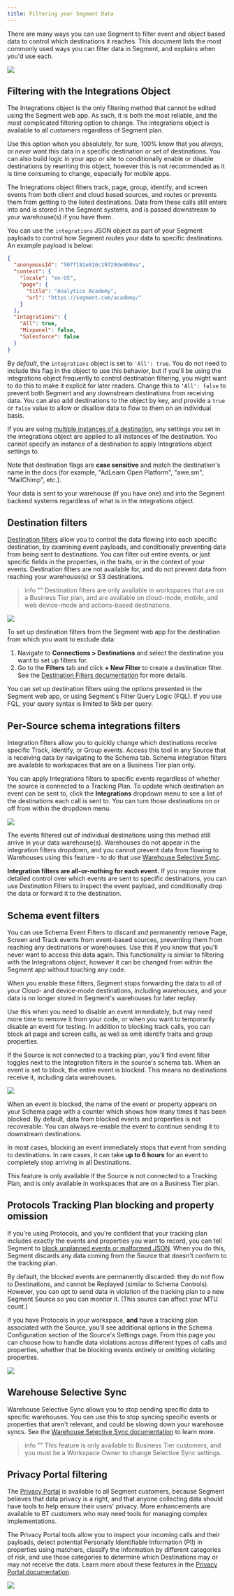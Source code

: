 ```yaml
---
title: Filtering your Segment Data
---
```


There are many ways you can use Segment to filter event and object based data to control which destinations it reaches. This document lists the most commonly used ways you can filter data in Segment, and explains when you'd use each.

![](/docs/images/segment-diagram.png)


## Filtering with the Integrations Object

The Integrations object is the only filtering method that cannot be edited using the Segment web app. As such, it is both the most reliable, and the most complicated filtering option to change. The integrations object is available to all customers regardless of Segment plan.

Use this option when you absolutely, for sure, 100% know that you *always*, or *never* want this data in a specific destination or set of destinations. You can also build logic in your app or site to conditionally enable or disable destinations by rewriting this object, however this is not recommended as it is time consuming to change, especially for mobile apps.

The Integrations object filters track, page, group, identify, and screen events from both client and cloud based sources, and routes or prevents them from getting to the listed destinations. Data from these calls still enters into and is stored in the Segment systems, and is passed downstream to your warehouse(s) if you have them.

You can use the `integrations` JSON object as part of your Segment payloads to control how Segment routes your data to specific destinations. An example payload is below:

```json
{
  "anonymousId": "507f191e810c19729de860ea",
  "context": {
    "locale": "en-US",
    "page": {
      "title": "Analytics Academy",
      "url": "https://segment.com/academy/"
    }
  },
  "integrations": {
    "All": true,
    "Mixpanel": false,
    "Salesforce": false
  }
}
```

By *default*, the `integrations` object is set to `'All': true`. You do not need to include this flag in the object to use this behavior, but if you'll be using the integrations object frequently to control destination filtering, you might want to do this to make it explicit for later readers. Change this to `'All': false` to prevent both Segment and any downstream destinations from receiving data. You can also add destinations to the object by key, and provide a `true` or `false` value to allow or disallow data to flow to them on an individual basis.

If you are using [multiple instances of a destination](/docs/connections/destinations/add-destination/#connecting-one-source-to-multiple-instances-of-a-destination), any settings you set in the integrations object are applied to all instances of the destination. You cannot specify an instance of a destination to apply Integrations object settings to. 

Note that destination flags are **case sensitive** and match the destination's name in the docs (for example, "AdLearn Open Platform", "awe.sm", "MailChimp", etc.).

Your data is sent to your warehouse (if you have one) and into the Segment backend systems regardless of what is in the integrations object.

## Destination filters

[Destination filters](https://segment.com/docs/connections/destinations/destination-filters/) allow you to control the data flowing into each specific destination, by examining event payloads, and conditionally preventing data from being sent to destinations. You can filter out entire events, or just specific fields in the properties, in the traits, or in the context of your events. Destination filters are not available for, and do not prevent data from reaching your warehouse(s) or S3 destinations.

> info ""
> Destination filters are only available in workspaces that are on a Business Tier plan, and are available on cloud-mode, mobile, and web device-mode and actions-based destinations.

![](images/destination-filter-create.png)

To set up destination filters from the Segment web app for the destination from which you want to exclude data:
1. Navigate to **Connections > Destinations** and select the destination you want to set up filters for.
2. Go to the **Filters** tab and click **+ New Filter** to create a destination filter.
See the [Destination Filters documentation](/docs/connections/destinations/destination-filters/) for more details.

You can set up destination filters using the options presented in the Segment web app, or using Segment's Filter Query Logic (FQL). If you use FQL, your query syntax is limited to 5kb per query.

## Per-Source schema integrations filters

Integration filters allow you to quickly change which destinations receive specific Track, Identify, or Group events. Access this tool in any Source that is receiving data by navigating to the Schema tab. Schema integration filters are available to workspaces that are on a Business Tier plan only.

You can apply Integrations filters to specific events regardless of whether the source is connected to a Tracking Plan. To update which destination an event can be sent to, click the **Integrations** dropdown menu to see a list of the destinations each call is sent to. You can turn those destinations on or off from within the dropdown menu.

![](images/schema-integration-filters.png)

The events filtered out of individual destinations using this method still arrive in your data warehouse(s). Warehouses do not appear in the integration filters dropdown, and you cannot prevent data from flowing to Warehouses using this feature - to do that use [Warehouse Selective Sync](#warehouse-selective-sync).

**Integration filters are all-or-nothing for each event.** If you require more detailed control over which events are sent to specific destinations, you can use Destination Filters to inspect the event payload, and conditionally drop the data or forward it to the destination.

## Schema event filters

You can use Schema Event Filters to discard and permanently remove Page, Screen and Track events from event-based sources, preventing them from reaching any destinations or warehouses. Use this if you know that you'll never want to access this data again. This functionality is similar to filtering with the Integrations object, however it can be changed from within the Segment app without touching any code.

When you enable these filters, Segment stops forwarding the data to all of your Cloud- and device-mode destinations, including warehouses, and your data is no longer stored in Segment's warehouses for later replay.

Use this when you need to disable an event immediately, but may need more time to remove it from your code, or when you want to temporarily disable an event for testing. In addition to blocking track calls, you can block all page and screen calls, as well as omit identify traits and group properties.

If the Source is not connected to a tracking plan, you'll find event filter toggles next to the Integration filters in the source's schema tab. When an event is set to block, the entire event is blocked. This means no destinations receive it, including data warehouses.

![](images/schema-event-filters.png)

When an event is blocked, the name of the event or property appears on your Schema page with a counter which shows how many times it has been blocked. By default, data from blocked events and properties is not recoverable. You can always re-enable the event to continue sending it to downstream destinations.

In most cases, blocking an event immediately stops that event from sending to destinations. In rare cases, it can take **up to 6 hours** for an event to completely stop arriving in all Destinations.

This feature is only available if the Source is not connected to a Tracking Plan, and is only available in workspaces that are on a Business Tier plan.


## Protocols Tracking Plan blocking and property omission

If you're using Protocols, and you're confident that your tracking plan includes exactly the events and properties you want to record, you can tell Segment to [block unplanned events or malformed JSON](/docs/protocols/enforce/schema-configuration/). When you do this, Segment discards any data coming from the Source that doesn't conform to the tracking plan.

By default, the blocked events are permanently discarded: they do not flow to Destinations, and cannot be Replayed (similar to Schema Controls). However, you can opt to send data in violation of the tracking plan to a new Segment Source so you can monitor it. (This source can affect your MTU count.)

If you have Protocols in your workspace, **and** have a tracking plan associated with the Source, you'll see additional options in the Schema Configuration section of the Source's Settings page. From this page you can choose how to handle data violations across different types of calls and properties, whether that be blocking events entirely or omitting violating properties.

![](images/protocols-unplanned.png)


## Warehouse Selective Sync

Warehouse Selective Sync allows you to stop sending specific data to specific warehouses. You can use this to stop syncing specific events or properties that aren't relevant, and could be slowing down your warehouse syncs. See the [Warehouse Selective Sync documentation](/docs/connections/storage/warehouses/warehouse-syncs/#warehouse-selective-sync) to learn more.

> info ""
> This feature is only available to Business Tier customers, and you must be a Workspace Owner to change Selective Sync settings.

## Privacy Portal filtering

The [Privacy Portal](/docs/privacy/portal/) is available to all Segment customers, because Segment believes that data privacy is a right, and that anyone collecting data should have tools to help ensure their users' privacy. More enhancements are available to BT customers who may need tools for managing complex implementations.

The Privacy Portal tools allow you to inspect your incoming calls and their payloads, detect potential Personally Identifiable Information (PII) in properties using matchers, classify the information by different categories of risk, and use those categories to determine which Destinations may or may not receive the data. Learn more about these features in the [Privacy Portal documentation](/docs/privacy/portal/).

![](/docs/privacy/images/privacy-add-new-matcher.gif)
